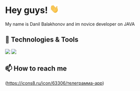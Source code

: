 # Hey guys! <img src="https://raw.githubusercontent.com/StanGirard/StanGirard/master/wave.gif" width="30px">

My name is Danil Balakhonov and im novice developer on JAVA

## 🔧 Technologies & Tools
![](https://img.shields.io/badge/Code-JavaScript-informational?style=flat&logo=javascript&logoColor=white&color=blue)
![](https://img.shields.io/badge/Tools-Docker-informational?style=flat&logo=docker&logoColor=white&color=blue)

## 📫 How to reach me
(https://icons8.ru/icon/63306/телеграмма-app)
<!--
**DBalakhonov/Dbalakhonov** is a ✨ _special_ ✨ repository because its `README.md` (this file) appears on your GitHub profile.

Here are some ideas to get you started:

- 🔭 I’m currently working on ...
- 🌱 I’m currently learning ...
- 👯 I’m looking to collaborate on ...
- 🤔 I’m looking for help with ...
- 💬 Ask me about ...
- 📫 How to reach me: ...
- 😄 Pronouns: ...
- ⚡ Fun fact: ...
-->
